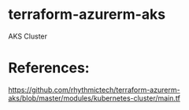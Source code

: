 # terraform-azurerm-aks

AKS Cluster

# References:
https://github.com/rhythmictech/terraform-azurerm-aks/blob/master/modules/kubernetes-cluster/main.tf
